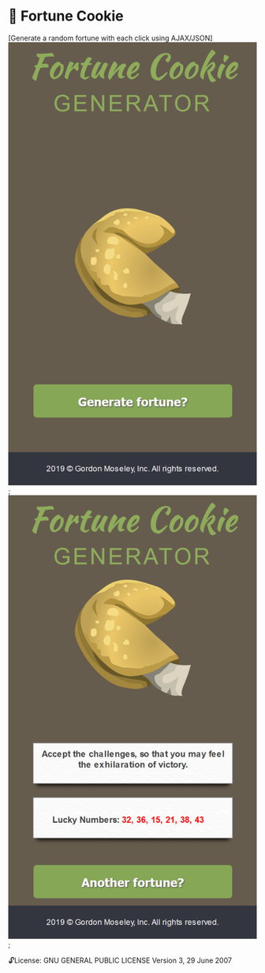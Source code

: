 
# :large_orange_diamond: Fortune Cookie 
[Generate a random fortune with each click using AJAX/JSON]
![screenshot](https://github.com/moseleygj/WebPages/blob/master/FortuneCookie/Screenshot1.png);
![screenshot](https://github.com/moseleygj/WebPages/blob/master/FortuneCookie/Screenshot2.png);

 :unlock:License:
GNU GENERAL PUBLIC LICENSE Version 3, 29 June 2007

